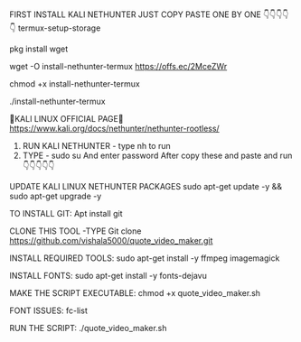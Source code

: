 FIRST INSTALL KALI NETHUNTER 
JUST COPY PASTE ONE BY ONE 
👇👇👇👇👇
termux-setup-storage

pkg install wget

wget -O install-nethunter-termux https://offs.ec/2MceZWr

chmod +x install-nethunter-termux

./install-nethunter-termux


🔹️KALI LINUX OFFICIAL PAGE🔹️
https://www.kali.org/docs/nethunter/nethunter-rootless/

1. RUN KALI NETHUNTER - type nh to run 
2. TYPE - sudo su       And enter password 
After copy these and paste and run
👇👇👇👇👇

UPDATE KALI LINUX NETHUNTER PACKAGES 
sudo apt-get update -y && sudo apt-get upgrade -y

TO INSTALL GIT:
Apt install git


CLONE THIS TOOL -TYPE
Git clone https://github.com/vishala5000/quote_video_maker.git

INSTALL REQUIRED TOOLS:
sudo apt-get install -y ffmpeg imagemagick

INSTALL FONTS:
sudo apt-get install -y fonts-dejavu

MAKE THE SCRIPT EXECUTABLE:
chmod +x quote_video_maker.sh

FONT ISSUES:
fc-list

RUN THE SCRIPT:
./quote_video_maker.sh

